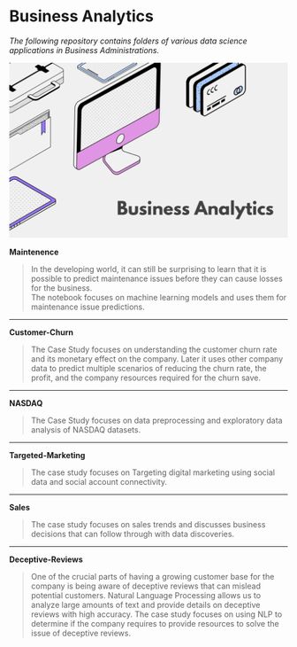# Business Analytics
*The following repository contains folders of various data science applications in Business Administrations.*

![](banner.png) 

 **Maintenence**  
> In the developing world, it can still be surprising to learn that it is possible to predict maintenance issues before they can cause losses for the business.    
> The notebook focuses on machine learning models and uses them for maintenance issue predictions.
---
 **Customer-Churn** 
> The Case Study focuses on understanding the customer churn rate and its monetary effect on the company. Later it uses other company data to predict multiple 
> scenarios of reducing the churn rate, the profit, and the company resources required for the churn save.
---
 **NASDAQ**  
> The Case Study focuses on data preprocessing and exploratory data analysis of NASDAQ datasets.
---
 **Targeted-Marketing**  
> The case study focuses on Targeting digital marketing using social data and social account connectivity.
---
 **Sales**  
> The case study focuses on sales trends and discusses business decisions that can follow through with data discoveries.
---
 **Deceptive-Reviews**  
> One of the crucial parts of having a growing customer base for the company is being aware of deceptive reviews that can mislead potential customers. 
> Natural Language Processing allows us to analyze large amounts of text and provide details on deceptive reviews with high accuracy. The case study focuses on 
> using NLP to determine if the company requires to provide resources to solve the issue of deceptive reviews.

